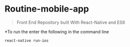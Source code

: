 # Routine-mobile-app

>Front End Repository built With React-Native and ES6

*To run the enter the following in the command line
```sh
react-native run-ios
```
